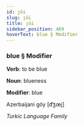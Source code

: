```yaml
---
id: ȷöi
slug: ȷöi
title: ȷöi
sidebar_position: 469
hoverText: blue § Modifier
---
```


### blue § Modifier

**Verb**: to be blue

**Noun**: blueness

**Modifier**: blue

Azerbaijani göy [d͡ʒœj]

*Turkic Language Family*
